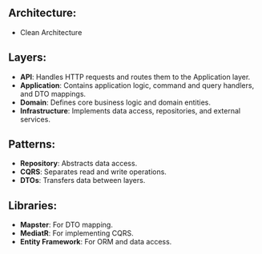 ## Architecture:
- Clean Architecture
## Layers:
- **API**: Handles HTTP requests and routes them to the Application layer.
- **Application**: Contains application logic, command and query handlers, and DTO mappings.
- **Domain**: Defines core business logic and domain entities.
- **Infrastructure**: Implements data access, repositories, and external services.
## Patterns: 
- **Repository**: Abstracts data access.
- **CQRS**: Separates read and write operations.
- **DTOs**: Transfers data between layers.
## Libraries:
- **Mapster**: For DTO mapping.
- **MediatR**: For implementing CQRS.
- **Entity Framework**: For ORM and data access.
